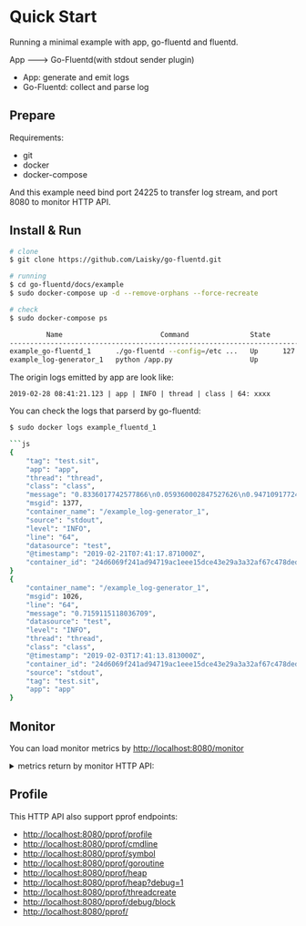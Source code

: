 # Quick Start

Running a minimal example with app, go-fluentd and fluentd.

App ---> Go-Fluentd(with stdout sender plugin)

- App: generate and emit logs
- Go-Fluentd: collect and parse log


## Prepare

Requirements:

- git
- docker
- docker-compose

And this example need bind port 24225 to transfer log stream,
and port 8080 to monitor HTTP API.


## Install & Run

```sh
# clone
$ git clone https://github.com/Laisky/go-fluentd.git

# running
$ cd go-fluentd/docs/example
$ sudo docker-compose up -d --remove-orphans --force-recreate

# check
$ sudo docker-compose ps

         Name                        Command               State                          Ports
-----------------------------------------------------------------------------------------------------------------------
example_go-fluentd_1      ./go-fluentd --config=/etc ...   Up      127.0.0.1:24225->24225/tcp, 127.0.0.1:8080->8080/tcp
example_log-generator_1   python /app.py                   Up
```

The origin logs emitted by app are look like:

```
2019-02-28 08:41:21.123 | app | INFO | thread | class | 64: xxxx
```

You can check the logs that parserd by go-fluentd:

```sh
$ sudo docker logs example_fluentd_1

```js
{
    "tag": "test.sit",
    "app": "app",
    "thread": "thread",
    "class": "class",
    "message": "0.8336017742577866\n0.059360002847527626\n0.9471091772460405",
    "msgid": 1377,
    "container_name": "/example_log-generator_1",
    "source": "stdout",
    "level": "INFO",
    "line": "64",
    "datasource": "test",
    "@timestamp": "2019-02-21T07:41:17.871000Z",
    "container_id": "24d6069f241ad94719ac1eee15dce43e29a3a32af67c478ded9c474066389260"
}
{
    "container_name": "/example_log-generator_1",
    "msgid": 1026,
    "line": "64",
    "message": "0.7159115118036709",
    "datasource": "test",
    "level": "INFO",
    "thread": "thread",
    "class": "class",
    "@timestamp": "2019-02-03T17:41:13.813000Z",
    "container_id": "24d6069f241ad94719ac1eee15dce43e29a3a32af67c478ded9c474066389260",
    "source": "stdout",
    "tag": "test.sit",
    "app": "app"
}
```


## Monitor

You can load monitor metrics by <http://localhost:8080/monitor>


<details><summary>metrics return by monitor HTTP API: </summary>
<p>

```js
// 20190228163221
// http://localhost:8080/monitor

{
  "acceptorPipeline": {
    "msgPerSec": 252160.4
  },
  "controllor": {
    "goroutine": 64,
    "skipDumpChanCap": 150000,
    "skipDumpChanLen": 5299,
    "waitAccepPipelineAsyncChanCap": 100000,
    "waitAccepPipelineAsyncChanLen": 17174,
    "waitAccepPipelineSyncChanCap": 10000,
    "waitAccepPipelineSyncChanLen": 0,
    "waitCommitChanCap": 500000,
    "waitCommitChanLen": 500000,
    "waitDispatchChanCap": 100000,
    "waitDispatchChanLen": 99,
    "waitDumpChanCap": 150000,
    "waitDumpChanLen": 150000,
    "waitPostPipelineChanCap": 10000,
    "waitPostPipelineChanLen": 9777,
    "waitProduceChanCap": 50000,
    "waitProduceChanLen": 49946
  },
  "dispatcher": {
    "app.spring.perf.ChanCap": 10000,
    "app.spring.perf.ChanLen": 0,
    "app.spring.perf.MsgPerSec": 123304.8,
    "msgPerSec": 123306.7
  },
  "journal": {
    "idsSetLen": 644303
  },
  "producer": {
    "app.spring.perf.localtest.ChanCap": 50000,
    "app.spring.perf.localtest.ChanLen": 50000,
    "discardChanCap": 50000,
    "discardChanLen": 50000,
    "msgPerSec": 19111.5,
    "waitToDiscardMsgNum": 0
  },
  "tagpipeline": {
    "app.spring.perf.concator.ChanCap": 10000,
    "app.spring.perf.concator.ChanLen": 0,
    "app.spring.perf.spring-parser.ChanCap": 10000,
    "app.spring.perf.spring-parser.ChanLen": 4364
  },
  "ts": "2019-08-20T01:06:43.934658174Z"
}
```
</p>
</details>


## Profile


This HTTP API also support pprof endpoints:

- <http://localhost:8080/pprof/profile>
- <http://localhost:8080/pprof/cmdline>
- <http://localhost:8080/pprof/symbol>
- <http://localhost:8080/pprof/goroutine>
- <http://localhost:8080/pprof/heap>
- <http://localhost:8080/pprof/heap?debug=1>
- <http://localhost:8080/pprof/threadcreate>
- <http://localhost:8080/pprof/debug/block>
- <http://localhost:8080/pprof/>


